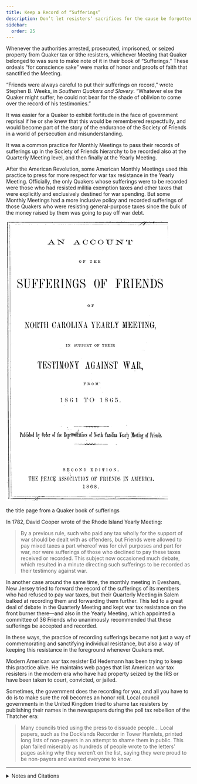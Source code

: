 ```yaml
---
title: Keep a Record of “Sufferings”
description: Don’t let resisters’ sacrifices for the cause be forgotten.
sidebar:
  order: 25
---
```

Whenever the authorities arrested, prosecuted, imprisoned, or seized property from Quaker tax or tithe resisters, whichever Meeting that Quaker belonged to was sure to make note of it in their book of “Sufferings.”
These ordeals “for conscience sake” were marks of honor and proofs of faith that sanctified the Meeting.

“Friends were always careful to put their sufferings on record,” wrote Stephen B. Weeks, in <i>Southern Quakers and Slavery</i>.
“Whatever else the Quaker might suffer, he could not bear for the shade of oblivion to come over the record of his testimonies.”

It was easier for a Quaker to exhibit fortitude in the face of government reprisal if he or she knew that this would be remembered respectfully, and would become part of the story of the endurance of the Society of Friends in a world of persecution and misunderstanding.

It was a common practice for Monthly Meetings to pass their records of sufferings up in the Society of Friends hierarchy to be recorded also at the Quarterly Meeting level, and then finally at the Yearly Meeting.

After the American Revolution, some American Monthly Meetings used this practice to press for more respect for war tax resistance in the Yearly Meeting.
Officially, the only Quakers whose sufferings were to be recorded were those who had resisted militia exemption taxes and other taxes that were explicitly and exclusively destined for war spending.
But some Monthly Meetings had a more inclusive policy and recorded sufferings of those Quakers who were resisting general-purpose taxes since the bulk of the money raised by them was going to pay off war debt.

![](../../../assets/account-of-sufferings.gif)
<figcaption>the title page from a Quaker book of sufferings</figcaption>

In 1782, David Cooper wrote of the Rhode Island Yearly Meeting:

> By a previous rule, such who paid any tax wholly for the support of war should be dealt with as offenders, but Friends were allowed to pay mixed taxes a part whereof was for civil purposes and part for war, nor were sufferings of those who declined to pay these taxes received or recorded. This subject now occasioned much debate, which resulted in a minute directing such sufferings to be recorded as their testimony against war.

In another case around the same time, the monthly meeting in Evesham, New Jersey tried to forward the record of the sufferings of its members who had refused to pay war taxes, but their Quarterly Meeting in Salem balked at recording them and forwarding them further.
This led to a great deal of debate in the Quarterly Meeting and kept war tax resistance on the front burner there—and also in the Yearly Meeting, which appointed a committee of 36 Friends who unanimously recommended that these sufferings be accepted and recorded.

In these ways, the practice of recording sufferings became not just a way of commemorating and sanctifying individual resistance, but also a way of keeping this resistance in the foreground whenever Quakers met.

Modern American war tax resister Ed Hedemann has been trying to keep this practice alive.
He maintains web pages that list American war tax resisters in the modern era who have had property seized by the IRS or have been taken to court, convicted, or jailed.

Sometimes, the government does the recording for you, and all you have to do is to make sure the roll becomes an honor roll.
Local council governments in the United Kingdom tried to shame tax resisters by publishing their names in the newspapers during the poll tax rebellion of the Thatcher era:

> Many councils tried using the press to dissuade people… Local papers, such as the Docklands Recorder in Tower Hamlets, printed long lists of non-payers in an attempt to shame them in public. This plan failed miserably as hundreds of people wrote to the letters’ pages asking why they weren’t on the list, saying they were proud to be non-payers and wanted everyone to know.

<hr />

<details>
<summary>Notes and Citations</summary>

* Weeks, Stephen B. <i>Southern Quakers and Slavery</i> (1896), p. 171
* Cooper, David “Some Declined to Pay Mixed Taxes” <i>American Quaker War Tax Resistance</i>, 2nd. ed. (2011), p. 200
* Cooper, David “For the Testimony of Truth” <i>American Quaker War Tax Resistance</i>, 2nd. ed. (2011), pp. 216–17
* [IRS Property Seizures Against War Tax Resisters](https://nwtrcc.org/resist/consequences/irs-property-seizures-war-tax-resisters/) and [War Tax Resisters Taken to Court](https://nwtrcc.org/resist/consequences/war-tax-resisters-taken-court/)
* Burns, Danny <i>Poll Tax Rebellion</i> AK Press (1992), p. 146

</details>
